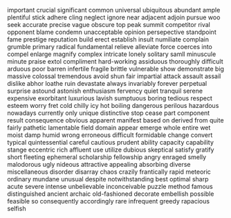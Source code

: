 important crucial significant 
common universal ubiquitous
abundant ample plentiful
stick adhere cling
neglect ignore
near adjacent adjoin
pursue woo seek
accurate precise
vague obscure 
top peak summit
competitor rival opponent 
blame condemn unacceptable
opinion persepective standpoint
fame prestige reputation 
build erect establish
insult numiliate 
complain grumble
primary radical fundamental
relieve alleviate 
force coerces into compel
enlarge magnify 
complex intricate
lonely solitary 
samll minuscule minute
praise extol compliment
hard-working assiduous thoroughly
difficult arduous 
poor barren infertile 
fragile brittle vulnerable 
show demonstrate
big massive colossal tremendous
avoid shun
fair impartial
attack assault assail 
dislike abhor loathe
ruin devastate
always invariably
forever perpetual
surprise astound astonish
enthusiasm fervency
quiet tranquil serene
expensive exorbitant
luxurious lavish sumptuous
boring tedious 
respect esteem
worry fret 
cold chilly icy 
hot boiling
dangerous perilous hazardous
nowadays currently
only unique distinctive
stop cease
part component
result consequence 
obvious apparent manifest
based on derived from
quite fairly 
pathetic lamentable 
field domain
appear emerge
whole entire
wet moist damp humid
wrong erroneous
difficult formidable
change convert
typical quintessential 
careful cautious prudent
ability capacity capability
stange eccentric
rich affluent
use utilize 
dubious skeptical
satisfy gratify 
short fleeting ephemeral
scholarship fellowship
angry enraged
smelly malodorous 
ugly nideous
attractive appealing absorbing
diverse miscellaneous 
disorder disarray chaos
crazily frantically 
rapid meteoric 
ordinary mundane unusual
despite notwithstanding
best optimal
sharp acute severe intense
unbelievable inconceivable
puzzle method 
famous distinguished
ancient archaic old-fashioned
decorate embellish 
possible feasible 
so consequently accordingly
rare infrequent 
greedy rapacious selfish